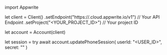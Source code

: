 import Appwrite

let client = Client()
    .setEndpoint("https://<REGION>.cloud.appwrite.io/v1") // Your API Endpoint
    .setProject("<YOUR_PROJECT_ID>") // Your project ID

let account = Account(client)

let session = try await account.updatePhoneSession(
    userId: "<USER_ID>",
    secret: "<SECRET>"
)

